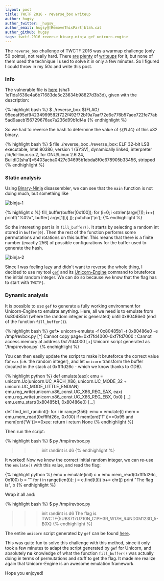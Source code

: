 ```yaml
---
layout: post
title: TWCTF 2016 - reverse_box writeup
author: hugsy
author_twitter: _hugsy_
author_email: hugsy@[RemoveThisPart]blah.cat
author_github: hugsy
tags: twctf-2016 reverse binary-ninja gef unicorn-engine
---
```


The `reverse_box` challenge of TWCTF 2016 was a warmup challenge (only 50
points), not really hard. There
[are](http://www.megabeets.net/twctf-2016-reverse-reverse-box/) [plenty](http://hamidx9.ir/solutions/2016/tw_mma_ctf/reverse_box/) of
[writeups](https://github.com/ByteBandits/writeups/tree/master/mma-ctf-2016/re/reverse-box/sudhackar) for
it, but none of them used the technique I used to solve it in only a few
minutes. So I figured I could throw in my 50c and write this post.

<!--more-->

### Info ###

The vulnerable file
is [here](http://s000.tinyupload.com/?file_id=14348123165988557694) (sha1:
1e11da1636e4a6b71683de5c23634b98827d3b3d), given with the description:

{% highlight bash %}
$ ./reverse_box ${FLAG}
95eeaf95ef94234999582f722f492f72b19a7aaf72e6e776b57aee722fe77ab5ad9aaeb156729676ae7a236d99b1df4a
{% endhighlight %}

So we had to reverse the hash to determine the value of `${FLAG}` of this x32 binary.

{% highlight bash %}
$ file ./reverse_box
./reverse_box: ELF 32-bit LSB executable, Intel 80386, version 1 (SYSV), dynamically linked, interpreter /lib/ld-linux.so.2, for GNU/Linux 2.6.24, BuildID[sha1]=5403acba0427c34695b1ebda8f0c678905b33456, stripped
{% endhighlight %}

### Static analysis ###

Using [Binary-Ninja](https://binary.ninja) disassembler, we can see that the
`main` function is not doing much, but something like

![binja-1](https://i.imgur.com/6B6g3Du.png)

{% highlight c %}
fill_buffer(buffer[0x100]);
for (i=0; i<strlen(argv[1]); i++)
    printf("%02x", buffer[ argv[1][i] ]);
putchar('\n');
{% endhighlight %}

So the interesting part is in `fill_buffer()`. It starts by selecting a random
int stored in `buffer[0]`. Then the rest of the function performs some
permutations and rotations on this buffer. This means that there is a finite
number (exactly 256) of possible configurations for the buffer used to generate
the hash.

![binja-2](https://i.imgur.com/oPlPALo.png)

Since I was feeling lazy and didn't want to reverse the whole thing, I decided to
use my tool [`gef`](https://github.com/hugsy/gef.git) and
its [Unicorn-Engine](http://unicorn-engine.org) command to bruteforce the
initial random integer. We can do so because we know that the flag has to start
with `TWCTF{`.

### Dynamic analysis ###

It is possible to use `gef` to generate a fully working environment for
Unicorn-Engine to emulate anything. Here, all we need is to emulate from
0x80485b1 (where the random integer is generated) until 0x80486e0 (end of the
function `fill_buffer()`).

{% highlight bash %}
gef➤  unicorn-emulate -f 0x80485b1 -t 0x80486e0 -e /tmp/revbox.py
[*] Cannot copy page=0xf7fd4000-0xf7fd7000 : Cannot access memory at address 0xf7fd4000
[+] Unicorn script generated as '/tmp/revbox.py'
{% endhighlight %}

You can then easily update the script to make it bruteforce the correct value
for `eax` (i.e. the random integer), and let `unicorn` transform the buffer
(located in the stack at 0xffffd26c - which we know thanks to GDB).

{% highlight python %}
def emulate(eax):
    emu = unicorn.Uc(unicorn.UC_ARCH_X86, unicorn.UC_MODE_32 + unicorn.UC_MODE_LITTLE_ENDIAN)
    emu.reg_write(unicorn.x86_const.UC_X86_REG_EAX, eax)
    emu.reg_write(unicorn.x86_const.UC_X86_REG_EBX, 0x0)
    [...]
    emu.emu_start(0x80485b1, 0x80486e0)
[...]

def find_init_randint():
    for i in range(256):
        emu = emulate(i)
        mem = emu.mem_read(0xffffd26c, 0x100)
        if mem[ord('T')]==0x95 and mem[ord('W')]==0xee:
            return i
    return None
{% endhighlight %}

Then run the script:

{% highlight bash %}
$ py /tmp/revbox.py
>>> init randint is d6
{% endhighlight %}

It worked! Now we know the correct initial random integer, we can re-use the
`emulate()` with this value, and read the flag:

{% highlight python %}
emu = emulate(init)
c = emu.mem_read(0xffffd26c, 0x100)
b = ""
for i in range(len(t)):
    j = c.find(t[i])
    b+= chr(j)
print "The flag is", b
{% endhighlight %}

Wrap it all and:

{% highlight bash %}
$ py /tmp/revbox.py
>>> init randint is d6
The flag is TWCTF{5UBS717U710N_C1PH3R_W17H_R4ND0M123D_5-B0X}
{% endhighlight %}

The entire `unicorn` script generated by `gef` can be
found [here](https://gist.github.com/hugsy/edb4bbbb63fde3a2a49ec52845b372c4).

This was quite fun to solve this challenge with this method, since it only took
a few minutes to adapt the
script generated by `gef` for Unicorn, and absolutely **no** knowledge of what
the function `fill_buffer()` was actually doing in terms of permutations and
stuff to get the flag. It made me realize again that Unicorn-Engine is an
awesome emulation framework.

Hope you enjoyed!
